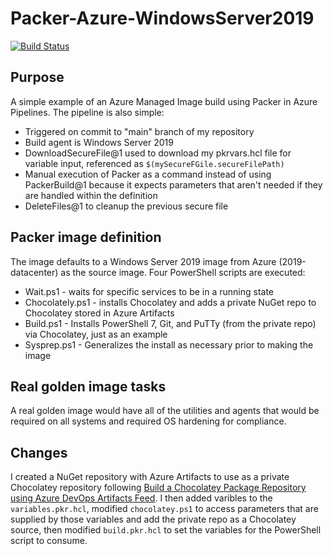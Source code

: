 # Packer-Azure-WindowsServer2019

[![Build Status](https://dev.azure.com/DustinDortch/Packer-Azure-WindowsServer2019/_apis/build/status/dustindortch.Packer-Azure-WindowsServer2019?branchName=main)](https://dev.azure.com/DustinDortch/Packer-Azure-WindowsServer2019/_build/latest?definitionId=7&branchName=main)

## Purpose

A simple example of an Azure Managed Image build using Packer in Azure Pipelines.  The pipeline is also simple:

* Triggered on commit to "main" branch of my repository
* Build agent is Windows Server 2019
* DownloadSecureFile@1 used to download my pkrvars.hcl file for variable input, referenced as `$(mySecureFGile.secureFilePath)`
* Manual execution of Packer as a command instead of using PackerBuild@1 because it expects parameters that aren't needed if they are handled within the definition
* DeleteFiles@1 to cleanup the previous secure file

## Packer image definition

The image defaults to a Windows Server 2019 image from Azure (2019-datacenter) as the source image.  Four PowerShell scripts are executed:

* Wait.ps1 - waits for specific services to be in a running state
* Chocolately.ps1 - installs Chocolatey and adds a private NuGet repo to Chocolatey stored in Azure Artifacts
* Build.ps1 - Installs PowerShell 7, Git, and PuTTy (from the private repo) via Chocolatey, just as an example
* Sysprep.ps1 - Generalizes the install as necessary prior to making the image

## Real golden image tasks

A real golden image would have all of the utilities and agents that would be required on all systems and required OS hardening for compliance.

## Changes

I created a NuGet repository with Azure Artifacts to use as a private Chocolatey repository following [Build a Chocolatey Package Repository using Azure DevOps Artifacts Feed](https://blog.pauby.com/post/chocolatey-repository-using-azure-devops-artifacts-feed/).  I then added varibles to the `variables.pkr.hcl`, modified `chocolatey.ps1` to access parameters that are supplied by those variables and add the private repo as a Chocolatey source, then modified `build.pkr.hcl` to set the variables for the PowerShell script to consume.
